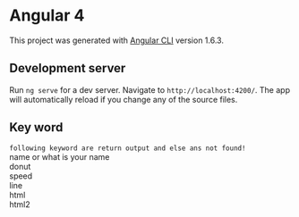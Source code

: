 

# Angular 4

This project was generated with [Angular CLI](https://github.com/angular/angular-cli) version 1.6.3.

## Development server

Run `ng serve` for a dev server. Navigate to `http://localhost:4200/`. The app will automatically reload if you change any of the source files.

## Key word
`following keyword are return output and else ans not found!`<br>
name or what is your name<br>
donut<br>
speed<br>
line<br>
html<br>
html2
